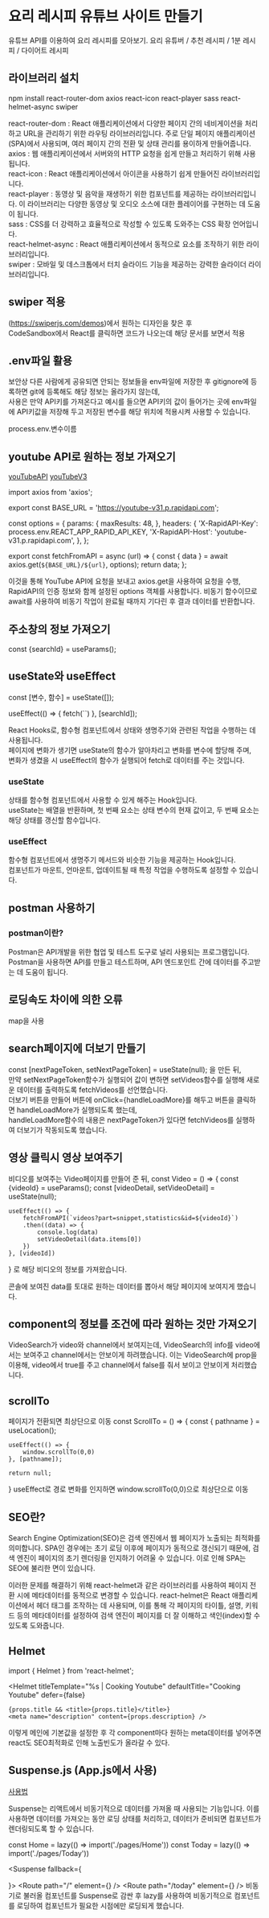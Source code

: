# 요리 레시피 유튜브 사이트 만들기
유튜브 API를 이용하여 요리 레시피를 모아보기.
요리 유튜버 / 추천 레시피 / 1분 레시피 / 다이어트 레시피

## 라이브러리 설치
npm install react-router-dom axios react-icon react-player sass react-helmet-async swiper <br>

react-router-dom : React 애플리케이션에서 다양한 페이지 간의 네비게이션을 처리하고 URL을 관리하기 위한 라우팅 라이브러리입니다. 주로 단일 페이지 애플리케이션 (SPA)에서 사용되며, 여러 페이지 간의 전환 및 상태 관리를 용이하게 만들어줍니다.<br>
axios : 웹 애플리케이션에서 서버와의 HTTP 요청을 쉽게 만들고 처리하기 위해 사용됩니다.<br>
react-icon : React 애플리케이션에서 아이콘을 사용하기 쉽게 만들어진 라이브러리입니다.<br>
react-player : 동영상 및 음악을 재생하기 위한 컴포넌트를 제공하는 라이브러리입니다. 이 라이브러리는 다양한 동영상 및 오디오 소스에 대한 플레이어를 구현하는 데 도움이 됩니다.<br>
sass : CSS를 더 강력하고 효율적으로 작성할 수 있도록 도와주는 CSS 확장 언어입니다.<br>
react-helmet-async :  React 애플리케이션에서 동적으로 <head> 요소를 조작하기 위한 라이브러리입니다. <br>
swiper : 모바일 및 데스크톱에서 터치 슬라이드 기능을 제공하는 강력한 슬라이더 라이브러리입니다.

## swiper 적용
(https://swiperjs.com/demos)에서 원하는 디자인을 찾은 후<br>
CodeSandbox에서 React를 클릭하면 코드가 나오는데 해당 문서를 보면서 적용

## .env파일 활용
보안상 다른 사람에게 공유되면 안되는 정보들을 env파일에 저장한 후 gitignore에 등록하면 git에 등록해도 해당 정보는 올라가지 않는데,<br>
사용은 만약 API키를 가져온다고 예시를 들으면 API키의 값이 들어가는 곳에 env파일에 API키값을 저장해 두고 저장된 변수를 해당 위치에 적용시켜 사용할 수 있습니다.<br>

process.env.변수이름

## youtube API로 원하는 정보 가져오기
[youTubeAPI](https://developers.google.com/youtube/v3/docs)
[youTubeV3](https://rapidapi.com/Glavier/api/youtube-v311)
<!-- api.js -->

import axios from 'axios';

export const BASE_URL = 'https://youtube-v31.p.rapidapi.com';

const options = {
    params: {
        maxResults: 48,
    },
    headers: {
        'X-RapidAPI-Key': process.env.REACT_APP_RAPID_API_KEY,
        'X-RapidAPI-Host': 'youtube-v31.p.rapidapi.com',
    },
};

export const fetchFromAPI = async (url) => {
    const { data } = await axios.get(`${BASE_URL}/${url}`, options);
    return data;
};


이것을 통해 YouTube API에 요청을 보내고 axios.get을 사용하여 요청을 수행, RapidAPI의 인증 정보와 함께 설정된 options 객체를 사용합니다.
비동기 함수이므로 await를 사용하여 비동기 작업이 완료될 때까지 기다린 후 결과 데이터를 반환합니다.

## 주소창의 정보 가져오기
const {searchId} = useParams();

## useState와 useEffect
const [변수, 함수] = useState([]);

  useEffect(() => {
    fetch(``)
  }, [searchId]);

React Hooks로, 함수형 컴포넌트에서 상태와 생명주기와 관련된 작업을 수행하는 데 사용됩니다.<br>
페이지에 변화가 생기면 useState의 함수가 알아차리고 변화를 변수에 할당해 주며,<br>
변화가 생겼을 시 useEffect의 함수가 실행되어 fetch로 데이터를 주는 것입니다.

### useState
상태를 함수형 컴포넌트에서 사용할 수 있게 해주는 Hook입니다.<br>
useState는 배열을 반환하며, 첫 번째 요소는 상태 변수의 현재 값이고, 두 번째 요소는 해당 상태를 갱신할 함수입니다.

### useEffect
함수형 컴포넌트에서 생명주기 메서드와 비슷한 기능을 제공하는 Hook입니다. <br>
컴포넌트가 마운트, 언마운트, 업데이트될 때 특정 작업을 수행하도록 설정할 수 있습니다.

## postman 사용하기
### postman이란?
Postman은 API개발을 위한 협업 및 테스트 도구로 널리 사용되는 프로그램입니다. <br>
Postman을 사용하면 API를 만들고 테스트하며, API 엔드포인트 간에 데이터를 주고받는 데 도움이 됩니다.

## 로딩속도 차이에 의한 오류
map을 사용

## search페이지에 더보기 만들기
const [nextPageToken, setNextPageToken] = useState(null); 을 만든 뒤,<br>
만약 setNextPageToken함수가 실행되어 값이 변하면 setVideos함수를 실행해 새로운 데이터를 출력하도록 fetchVideos를 선언했습니다.<br>
더보기 버튼을 만들어 버튼에 onClick={handleLoadMore}를 해두고 버튼을 클릭하면 handleLoadMore가 실행되도록 했는데, <br>
handleLoadMore함수의 내용은 nextPageToken가 있다면 fetchVideos를 실행하여 더보기가 작동되도록 했습니다.


## 영상 클릭시 영상 보여주기
비디오를 보여주는 Video페이지를 만들어 준 뒤, 
const Video = () => {
    const {videoId} = useParams();
    const [videoDetail, setVideoDetail] = useState(null);

    useEffect(() => {
        fetchFromAPI(`videos?part=snippet,statistics&id=${videoId}`)
        .then((data) => {
            console.log(data)
            setVideoDetail(data.items[0])
        })
    }, [videoId])
} 로 해당 비디오의 정보를 가져왔습니다.

콘솔에 보여진 data를 토대로 원하는 데이터를 뽑아서 해당 페이지에 보여지게 했습니다.

## component의 정보를 조건에 따라 원하는 것만 가져오기
VideoSearch가 video와 channel에서 보여지는데,
VideoSearch의 info를 video에서는 보여주고 channel에서는 안보이게 하려했습니다.
이는 VideoSearch에 prop을 이용해, video에서 true를 주고 channel에서 false를 줘서 보이고 안보이게 처리했습니다.

## scrollTo
페이지가 전환되면 최상단으로 이동
const ScrollTo = () => {
    const { pathname } = useLocation();

    useEffect(() => {
        window.scrollTo(0,0)
    }, [pathname]);

    return null;
}
useEffect로 경로 변화를 인지하면 window.scrollTo(0,0)으로 최상단으로 이동

## SEO란?
Search Engine Optimization(SEO)은 검색 엔진에서 웹 페이지가 노출되는 최적화를 의미합니다. SPA인 경우에는 초기 로딩 이후에 페이지가 동적으로 갱신되기 때문에, 검색 엔진이 페이지의 초기 렌더링을 인지하기 어려울 수 있습니다. 이로 인해 SPA는 SEO에 불리한 면이 있습니다.

이러한 문제를 해결하기 위해 react-helmet과 같은 라이브러리를 사용하여 페이지 전환 시에 메타데이터를 동적으로 변경할 수 있습니다. react-helmet은 React 애플리케이션에서 헤더 태그를 조작하는 데 사용되며, 이를 통해 각 페이지의 타이틀, 설명, 키워드 등의 메타데이터를 설정하여 검색 엔진이 페이지를 더 잘 이해하고 색인(index)할 수 있도록 도와줍니다.

## Helmet
import { Helmet } from 'react-helmet';

<!-- Main.jsx -->
<Helmet
    titleTemplate="%s | Cooking Youtube"
    defaultTitle="Cooking Youtube"
    defer={false}
>
    {props.title && <title>{props.title}</title>}
    <meta name="description" content={props.description} />
</Helmet>


<!-- 그 외의 components -->
<Main
  title="요리 유튜버"
  description="요리 유튜버 모음 사이트에 오신것을 환영합니다."
>
이렇게 메인에 기본값을 설정한 후 각 component마다 원하는 meta데이터를 넣어주면 react도 SEO최적화로 인해 노출빈도가 올라갈 수 있다.

## Suspense.js (App.js에서 사용)
[사용법](https://react.dev/reference/react/Suspense)

Suspense는 리액트에서 비동기적으로 데이터를 가져올 때 사용되는 기능입니다.
이를 사용하면 데이터를 가져오는 동안 로딩 상태를 처리하고, 데이터가 준비되면 컴포넌트가 렌더링되도록 할 수 있습니다.

const Home = lazy(() => import('./pages/Home'))
const Today = lazy(() => import('./pages/Today'))

<Suspense fallback={<Main />}>
  <Route path="/" element={<Home />} /> 
  <Route path="/today" element={<Today />} />
</Suspense>
비동기로 불러올 컴포넌트를 Suspense로 감싼 후 lazy를 사용하여 비동기적으로 컴포넌트를 로딩하여 컴포넌트가 필요한 시점에만 로딩되게 했습니다.
